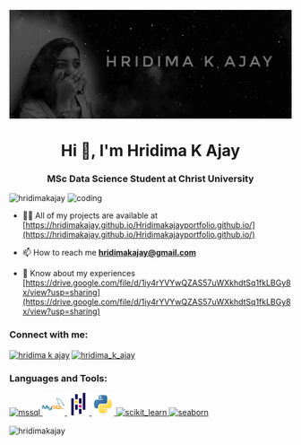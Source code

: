 <p> 
<img align="center" src="https://github.com/HridimaKajay/Hridimakajay/blob/main/GithubBanner.png" width="800"> </p>
<h1 align="center">Hi 👋, I'm Hridima K Ajay</h1>
<h3 align="center">MSc Data Science Student at Christ University</h3>
<img align="right" alt="coding" width="400" src="https://miro.medium.com/v2/resize:fit:1400/0*yBvA5CnEX3Sd4aod.gif">
<p align="left"> <img src="https://komarev.com/ghpvc/?username=hridimakajay&label=Profile%20views&color=0e75b6&style=flat" alt="hridimakajay" /> </p>

- 👨‍💻 All of my projects are available at [https://hridimakajay.github.io/Hridimakajayportfolio.github.io/](https://hridimakajay.github.io/Hridimakajayportfolio.github.io/)

- 📫 How to reach me **hridimakajay@gmail.com**

- 📄 Know about my experiences [https://drive.google.com/file/d/1iy4rYVYwQZAS57uWXkhdtSq1fkLBGy8x/view?usp=sharing](https://drive.google.com/file/d/1iy4rYVYwQZAS57uWXkhdtSq1fkLBGy8x/view?usp=sharing)

<h3 align="left">Connect with me:</h3>
<p align="left">
<a href="https://www.linkedin.com/in/hridima-k-ajay/" target="blank"><img align="center" src="https://raw.githubusercontent.com/rahuldkjain/github-profile-readme-generator/master/src/images/icons/Social/linked-in-alt.svg" alt="hridima k ajay" height="30" width="40" /></a>
<a href="https://instagram.com/hridima_k_ajay" target="blank"><img align="center" src="https://raw.githubusercontent.com/rahuldkjain/github-profile-readme-generator/master/src/images/icons/Social/instagram.svg" alt="hridima_k_ajay" height="30" width="40" /></a>
</p>

<h3 align="left">Languages and Tools:</h3>
<p align="left"> <a href="https://www.microsoft.com/en-us/sql-server" target="_blank" rel="noreferrer"> <img src="https://www.svgrepo.com/show/303229/microsoft-sql-server-logo.svg" alt="mssql" width="40" height="40"/> </a> <a href="https://www.mysql.com/" target="_blank" rel="noreferrer"> <img src="https://raw.githubusercontent.com/devicons/devicon/master/icons/mysql/mysql-original-wordmark.svg" alt="mysql" width="40" height="40"/> </a> <a href="https://pandas.pydata.org/" target="_blank" rel="noreferrer"> <img src="https://raw.githubusercontent.com/devicons/devicon/2ae2a900d2f041da66e950e4d48052658d850630/icons/pandas/pandas-original.svg" alt="pandas" width="40" height="40"/> </a> <a href="https://www.python.org" target="_blank" rel="noreferrer"> <img src="https://raw.githubusercontent.com/devicons/devicon/master/icons/python/python-original.svg" alt="python" width="40" height="40"/> </a> <a href="https://scikit-learn.org/" target="_blank" rel="noreferrer"> <img src="https://upload.wikimedia.org/wikipedia/commons/0/05/Scikit_learn_logo_small.svg" alt="scikit_learn" width="40" height="40"/> </a> <a href="https://seaborn.pydata.org/" target="_blank" rel="noreferrer"> <img src="https://seaborn.pydata.org/_images/logo-mark-lightbg.svg" alt="seaborn" width="40" height="40"/> </a> </p>

<p><img align="center" src="https://github-readme-stats.vercel.app/api/top-langs?username=hridimakajay&show_icons=true&locale=en&layout=compact" alt="hridimakajay" /></p>

